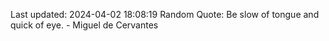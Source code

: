 Last updated: 2024-04-02 18:08:19
Random Quote: Be slow of tongue and quick of eye. - Miguel de Cervantes